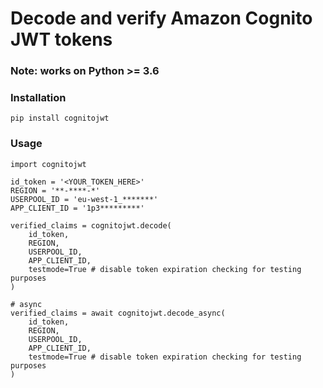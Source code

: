 # Decode and verify Amazon Cognito JWT tokens

### Note: works on Python >= 3.6

### Installation

```
pip install cognitojwt
```

### Usage

```
import cognitojwt

id_token = '<YOUR_TOKEN_HERE>'
REGION = '**-****-*'
USERPOOL_ID = 'eu-west-1_*******'
APP_CLIENT_ID = '1p3*********'

verified_claims = cognitojwt.decode(
    id_token,
    REGION,
    USERPOOL_ID,
    APP_CLIENT_ID,
    testmode=True # disable token expiration checking for testing purposes
)

# async
verified_claims = await cognitojwt.decode_async(
    id_token,
    REGION,
    USERPOOL_ID,
    APP_CLIENT_ID,
    testmode=True # disable token expiration checking for testing purposes
)

```